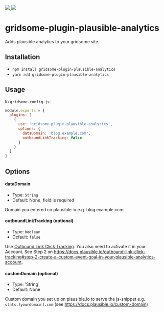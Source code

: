 <p>
  <a title="Total downloads" href="https://www.npmjs.com/package/gridsome-plugin-plausible-analytics">
    <img src="https://img.shields.io/npm/dt/gridsome-plugin-plausible-analytics">
  </a>
  <a title="Current version" href="https://www.npmjs.com/package/gridsome-plugin-plausible-analytics">
    <img src="https://img.shields.io/npm/v/gridsome-plugin-plausible-analytics?color=%23cb3837">
  </a>
</p>

# gridsome-plugin-plausible-analytics

Adds plausible analytics to your gridsome site.

## Installation

* `npm install gridsome-plugin-plausible-analytics`
* `yarn add gridsome-plugin-plausible-analytics`

## Usage

In `gridsome.config.js`:

```js
module.exports = {
  plugins: [
    {
      use: 'gridsome-plugin-plausible-analytics',
      options: {
        dataDomain: 'blog.example.com',
        outboundLinkTracking: false
      }
    }
  ]
}   
```

## Options

#### dataDomain

- Type: `String`
- Default: None, field is required

Domain you entered on plausible.io e.g. blog.example.com.

#### outboundLinkTracking (optional)

- Type: `boolean`
- Default: `false`

Use [Outbound Link Click Tracking](https://docs.plausible.io/outbound-link-click-tracking).
You also need to activate it in your Account. See Step 2 on https://docs.plausible.io/outbound-link-click-tracking#step-2-create-a-custom-event-goal-in-your-plausible-analytics-account.

#### customDomain (optional)

- Type: 'String'
- Default: None

Custom domain you set up on plausible.io to serve the js-snippet e.g. `stats.[yourdomain].com` (see https://docs.plausible.io/custom-domain)
